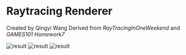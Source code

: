 # Raytracing Renderer

Created by Qingyi Wang
Derived from *RayTracingInOneWeekend* and *GAMES101 Homework7*

![result](https://github.com/qingqing5r44/Raytracing-Renderer/blob/master/result/binary.jpg?raw=true)
![result](https://github.com/qingqing5r44/Raytracing-Renderer/blob/master/result/binary_1.jpg?raw=true)
![result](https://github.com/qingqing5r44/Raytracing-Renderer/blob/master/result/binary_2.jpg?raw=true)
